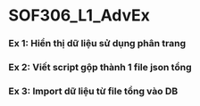 # SOF306_L1_AdvEx

### Ex 1: Hiển thị dữ liệu sử dụng phân trang

### Ex 2: Viết script gộp thành 1 file json tổng

### Ex 3: Import dữ liệu từ file tổng vào DB
